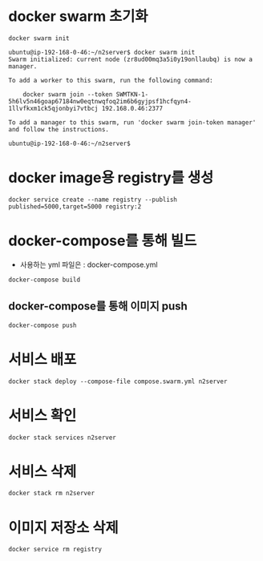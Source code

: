 # docker swarm 초기화

```
docker swarm init
```

```
ubuntu@ip-192-168-0-46:~/n2server$ docker swarm init
Swarm initialized: current node (zr8ud00mq3a5i0y19onllaubq) is now a manager.

To add a worker to this swarm, run the following command:

    docker swarm join --token SWMTKN-1-5h6lv5n46goap67184nw0eqtnwqfoq2im6b6gyjpsf1hcfqyn4-1llvfkxm1ck5qjonbyi7vtbcj 192.168.0.46:2377

To add a manager to this swarm, run 'docker swarm join-token manager' and follow the instructions.

ubuntu@ip-192-168-0-46:~/n2server$ 
```

# docker image용 registry를 생성

```
docker service create --name registry --publish published=5000,target=5000 registry:2
```

# docker-compose를 통해 빌드

- 사용하는 yml 파일은 : docker-compose.yml
```
docker-compose build
```

## docker-compose를 통해 이미지 push

```
docker-compose push
```

# 서비스 배포

```
docker stack deploy --compose-file compose.swarm.yml n2server
```

# 서비스 확인

```
docker stack services n2server
```

# 서비스 삭제

```
docker stack rm n2server
```

# 이미지 저장소 삭제

```
docker service rm registry
```